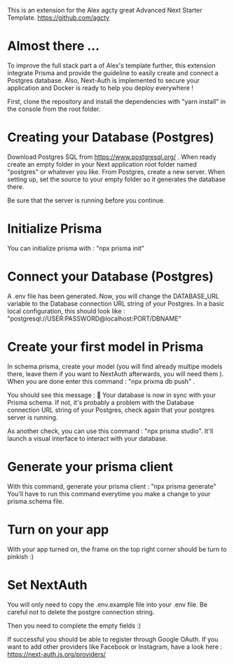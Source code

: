 This is an extension for the Alex agcty great Advanced Next Starter Template.
https://github.com/agcty

# Almost there ...

To improve the full stack part a of Alex's template further, this extension integrate Prisma and provide the guideline to easily create and connect a Postgres database.
Also, Next-Auth is implemented to secure your application and Docker is ready to help you deploy everywhere !

First, clone the repository and install the dependencies with "yarn install" in the console from the root folder.

# Creating your Database (Postgres)

Download Postgres SQL from https://www.postgresql.org/ .
When ready create an empty folder in your Next application root folder named "postgres" or whatever you like.
From Postgres, create a new server.
When setting up, set the source to your empty folder so it generates the database there.

Be sure that the server is running before you continue.

# Initialize Prisma

You can initialize prisma with : "npx prisma init"

# Connect your Database (Postgres)

A .env file has been generated. Now, you will change the DATABASE_URL variable to the Database connection URL string of your Postgres.
In a basic local configuration, this should look like : "postgresql://USER:PASSWORD@localhost:PORT/DBNAME"

# Create your first model in Prisma

In schema.prisma, create your model (you will find already multipe models there, leave them if you want to NextAuth afterwards, you will need them ). When you are done enter this command : "npx prixma db push" .

You should see this message : 🚀 Your database is now in sync with your Prisma schema.
If not, it's probably a problem with the Database connection URL string of your Postgres, check again that your postgres server is running.

As another check, you can use this command : "npx prisma studio". It'll launch a visual interface to interact with your database.

# Generate your prisma client

With this command, generate your prisma client : "npx prisma generate"
You'll have to run this command everytime you make a change to your prisma.schema file.

# Turn on your app

With your app turned on, the frame on the top right corner should be turn to pinkish :)

# Set NextAuth

You will only need to copy the .env.example file into your .env file.
Be careful not to delete the postgre connection string.

Then you need to complete the empty fields :)

If successful you should be able to register through Google OAuth.
If you want to add other providers like Facebook or Instagram, have a look here : https://next-auth.js.org/providers/
